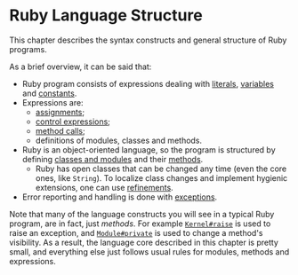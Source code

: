 # Ruby Language Structure

This chapter describes the syntax constructs and general structure of Ruby programs.

As a brief overview, it can be said that:

* Ruby program consists of expressions dealing with [literals](language/literals.md), [variables](language/variables-constants.md) and [constants](language/variables-constants.md#constants).
* Expressions are:
  * [assignments](language/assignment.md);
  * [control expressions](language/control-expressions.md);
  * [method calls](language/methods-call.md);
  * definitions of modules, classes and methods.
* Ruby is an object-oriented language, so the program is structured by defining [classes and modules](language/modules-classes.md) and their [methods](language/methods-def.md).
  * Ruby has open classes that can be changed any time (even the core ones, like `String`). To localize class changes and implement hygienic extensions, one can use [refinements](language/refinements.md).
* Error reporting and handling is done with [exceptions](language/exceptions.md).

Note that many of the language constructs you will see in a typical Ruby program, are in fact, just _methods_. For example [`Kernel#raise`](ref:Kernel#raise) is used to raise an exception, and [`Module#private`](ref:Module#private) is used to change a method's visibility. As a result, the language core described in this chapter is pretty small, and everything else just follows usual rules for modules, methods and expressions.
